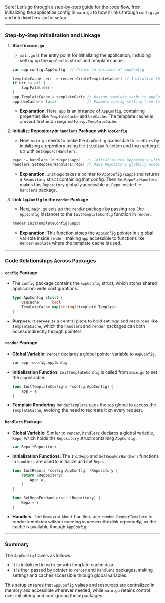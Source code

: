 Sure! Let’s go through a step-by-step guide for the code flow, from initializing the application config in `main.go` to how it links through `config.go` and into `handlers.go` for setup.

---

### Step-by-Step Initialization and Linkage

1. **Start in `main.go`**
   
   - `main.go` is the entry point for initializing the application, including setting up the `AppConfig` struct and template cache.
   
   ```go
   var app config.AppConfig  // Create an instance of AppConfig

   templateCache, err := render.CreateTemplateCache() // Initialize the template cache
   if err != nil {
       log.Fatal(err)
   }
   app.TemplateCache = templateCache // Assign template cache to AppConfig
   app.UseCache = false              // Example config setting (can toggle based on mode)
   ```

   - **Explanation**: Here, `app` is an instance of `AppConfig`, containing properties like `TemplateCache` and `UseCache`. The template cache is created first and assigned to `app.TemplateCache`.

2. **Initialize Repository in `handlers` Package with `AppConfig`**

   - Now, `main.go` needs to make the `AppConfig` accessible to `handlers` by initializing a repository using the `InitRepo` function and then setting it up with `SetRepoForHandlers`.
   
   ```go
   repo := handlers.InitRepo(&app)   // Initialize the Repository with the AppConfig
   handlers.SetRepoForHandlers(repo) // Make Repository globally accessible in handlers package
   ```

   - **Explanation**: `InitRepo` takes a pointer to `AppConfig` (`&app`) and returns a `Repository` struct containing that config. Then `SetRepoForHandlers` makes this `Repository` globally accessible as `Repo` inside the `handlers` package.

3. **Link `AppConfig` to the `render` Package**

   - Next, `main.go` sets up the `render` package by passing `app` (the `AppConfig` instance) to the `InitTemplateConfig` function in `render`.
   
   ```go
   render.InitTemplateConfig(&app)
   ```

   - **Explanation**: This function stores the `AppConfig` pointer in a global variable inside `render`, making `app` accessible to functions like `RenderTemplate` where the template cache is used.

---

### Code Relationships Across Packages

#### `config` Package

- The `config` package contains the `AppConfig` struct, which stores shared application-wide configurations.

    ```go
    type AppConfig struct {
        UseCache      bool
        TemplateCache map[string]*template.Template
    }
    ```

- **Purpose**: It serves as a central place to hold settings and resources like `TemplateCache`, which the `handlers` and `render` packages can both access indirectly through pointers.

#### `render` Package

- **Global Variable**: `render` declares a global pointer variable to `AppConfig`.
  
    ```go
    var app *config.AppConfig
    ```

- **Initialization Function**: `InitTemplateConfig` is called from `main.go` to set the `app` variable.
  
    ```go
    func InitTemplateConfig(a *config.AppConfig) {
        app = a
    }
    ```

- **Template Rendering**: `RenderTemplate` uses the `app` global to access the `TemplateCache`, avoiding the need to recreate it on every request.

#### `handlers` Package

- **Global Variable**: Similar to `render`, `handlers` declares a global variable, `Repo`, which holds the `Repository` struct containing `AppConfig`.

    ```go
    var Repo *Repository
    ```

- **Initialization Functions**: The `InitRepo` and `SetRepoForHandlers` functions in `handlers` are used to initialize and set `Repo`.

    ```go
    func InitRepo(a *config.AppConfig) *Repository {
        return &Repository{
            App: a,
        }
    }

    func SetRepoForHandlers(r *Repository) {
        Repo = r
    }
    ```

- **Handlers**: The `Home` and `About` handlers use `render.RenderTemplate` to render templates without needing to access the disk repeatedly, as the cache is available through `AppConfig`.

---

### Summary

The `AppConfig` travels as follows:
- It is initialized in `main.go` with template cache data.
- It is then passed by pointer to `render` and `handlers` packages, making settings and caches accessible through global variables.
  
This setup ensures that `AppConfig` values and resources are centralized in memory and accessible wherever needed, while `main.go` retains control over initializing and configuring these packages.